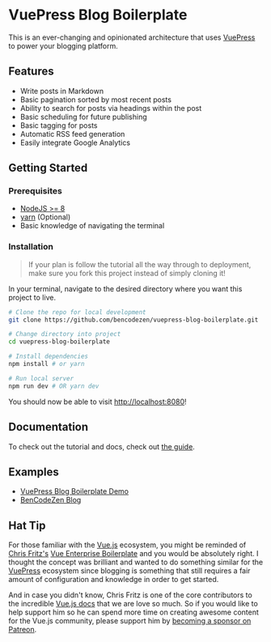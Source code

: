 # VuePress Blog Boilerplate

This is an ever-changing and opinionated architecture that uses [VuePress](https://www.vuepress.vuejs.org) to power your blogging platform.

## Features

- Write posts in Markdown
- Basic pagination sorted by most recent posts
- Ability to search for posts via headings within the post
- Basic scheduling for future publishing
- Basic tagging for posts
- Automatic RSS feed generation
- Easily integrate Google Analytics

## Getting Started

### Prerequisites

- [NodeJS >= 8](https://nodejs.org/)
- [yarn](https://yarnpkg.com/lang/en/docs/install/) (Optional)
- Basic knowledge of navigating the terminal

### Installation

> If your plan is follow the tutorial all the way through to deployment, make sure you fork this project instead of simply cloning it!

In your terminal, navigate to the desired directory where you want this project to live.

```bash
# Clone the repo for local development
git clone https://github.com/bencodezen/vuepress-blog-boilerplate.git

# Change directory into project
cd vuepress-blog-boilerplate

# Install dependencies
npm install # or yarn

# Run local server
npm run dev # OR yarn dev
```

You should now be able to visit [http://localhost:8080](http://localhost:8080)!

## Documentation

To check out the tutorial and docs, check out [the guide](https://www.bencodezen.io/learn/vuepress-blog-boilerplate/).

## Examples

- [VuePress Blog Boilerplate Demo](https://vigorous-lovelace-5c861d.netlify.com/)
- [BenCodeZen Blog](https://www.bencodezen.io)

## Hat Tip

For those familiar with the [Vue.js](https://www.vuejs.org) ecosystem, you might be reminded of [Chris Fritz's](https://www.twitter.com/chrisvfritz) [Vue Enterprise Boilerplate](https://github.com/chrisvfritz/vue-enterprise-boilerplate) and you would be absolutely right. I thought the concept was brilliant and wanted to do something similar for the [VuePress](https://vuepress.vuejs.org) ecosystem since blogging is something that still requires a fair amount of configuration and knowledge in order to get started.

And in case you didn't know, Chris Fritz is one of the core contributors to the incredible [Vue.js docs](https://vuejs.org/v2/guide/) that we are love so much. So if you would like to help support him so he can spend more time on creating awesome content for the Vue.js community, please support him by [becoming a sponsor on Patreon](https://www.patreon.com/chrisvuefritz). 
